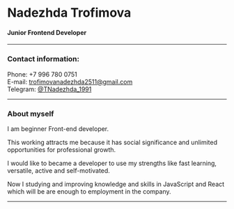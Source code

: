 # Nadezhda Trofimova
#### Junior Frontend Developer
***
### Contact information:
Phone: +7 996 780 0751  
E-mail: trofimovanadezhda2511@gmail.com  
Telegram: [@TNadezhda_1991](https://t.me/TNadezhda_1991)

***

### About myself 
I am beginner Front-end developer.

This working attracts me because it has social significance and unlimited opportunities for professional growth.

I would like to became a developer to use my strengths like fast learning, versatile, active and self-motivated.

Now I studying and improving knowledge and skills in JavaScript and React which will be are enough to employment in the company.

***
